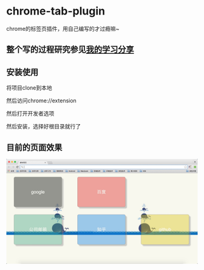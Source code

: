 # chrome-tab-plugin
chrome的标签页插件，用自己编写的才过瘾嘛~

## 整个写的过程研究参见[我的学习分享](https://github.com/panyifei/learning/blob/master/JS%E4%BB%A3%E7%A0%81%E5%BA%93/Chrome%E6%8F%92%E4%BB%B6%E7%BC%96%E5%86%99.md)

## 安装使用
将项目clone到本地

然后访问chrome://extension

然后打开开发者选项

然后安装，选择好根目录就行了

## 目前的页面效果
<img alt="游戏开始" src="showpic/show.jpg" />
